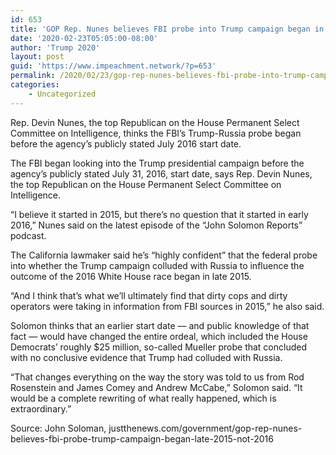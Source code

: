 ```yaml
---
id: 653
title: 'GOP Rep. Nunes believes FBI probe into Trump campaign began in late 2015, not 2016'
date: '2020-02-23T05:05:00-08:00'
author: 'Trump 2020'
layout: post
guid: 'https://www.impeachment.network/?p=653'
permalink: /2020/02/23/gop-rep-nunes-believes-fbi-probe-into-trump-campaign-began-in-late-2015-not-2016/
categories:
    - Uncategorized
---
```


Rep. Devin Nunes, the top Republican on the House Permanent Select Committee on Intelligence, thinks the FBI’s Trump-Russia probe began before the agency’s publicly stated July 2016 start date.

The FBI began looking into the Trump presidential campaign before the agency’s publicly stated July 31, 2016, start date, says Rep. Devin Nunes, the top Republican on the House Permanent Select Committee on Intelligence.

“I believe it started in 2015, but there’s no question that it started in early 2016,” Nunes said on the latest episode of the “John Solomon Reports” podcast.

The California lawmaker said he’s “highly confident” that the federal probe into whether the Trump campaign colluded with Russia to influence the outcome of the 2016 White House race began in late 2015.

“And I think that’s what we’ll ultimately find that dirty cops and dirty operators were taking in information from FBI sources in 2015,” he also said.

Solomon thinks that an earlier start date — and public knowledge of that fact — would have changed the entire ordeal, which included the House Democrats’ roughly $25 million, so-called Mueller probe that concluded with no conclusive evidence that Trump had colluded with Russia.

“That changes everything on the way the story was told to us from Rod Rosenstein and James Comey and Andrew McCabe,” Solomon said. “It would be a complete rewriting of what really happened, which is extraordinary.”

Source: John Soloman, justthenews.com/government/gop-rep-nunes-believes-fbi-probe-trump-campaign-began-late-2015-not-2016